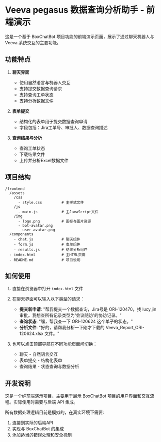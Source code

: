 # Veeva pegasus 数据查询分析助手 - 前端演示

这是一个基于 BoxChatBot 项目功能的前端演示页面，展示了通过聊天机器人与 Veeva 系统交互的主要功能。

## 功能特点

1. **聊天界面**
   - 使用自然语言与机器人交互
   - 支持提交数据查询请求
   - 支持查询工单状态
   - 支持分析数据文件

2. **表单提交**
   - 结构化的表单用于提交数据查询申请
   - 字段包括：Jira工单号、审批人、数据查询描述

3. **查询结果与分析**
   - 查询工单状态
   - 下载结果文件
   - 上传并分析Excel数据文件

## 项目结构

```
/frontend
  /assets
    /css
      - style.css         # 主样式文件
    /js
      - main.js           # 主JavaScript文件
    /img
      - logo.png          # 图标与图片资源
      - bot-avatar.png
      - user-avatar.png
  /components
    - chat.js             # 聊天组件
    - form.js             # 表单组件
    - results.js          # 结果分析组件
  - index.html            # 主HTML页面
  - README.md             # 项目说明
```

## 如何使用

1. 直接在浏览器中打开 `index.html` 文件

2. 在聊天界面可以输入以下类型的请求：
   - **提交新申请**: "帮我提交一个数据查询，Jira号是 ORI-120470，找 lucy.jin 审批。我想查所有记录类型为'会议随访'的协访记录。"
   - **查询状态**: "嘿，帮我查一下 ORI-120624 这个单子的状态。"
   - **分析文件**: "好的，请帮我分析一下刚才下载的 Veeva_Report_ORI-120624.xlsx 文件。"

3. 也可以点击顶部导航在不同功能页面间切换：
   - 聊天 - 自然语言交互
   - 表单提交 - 结构化表单
   - 查询结果 - 状态查询与数据分析

## 开发说明

这是一个纯前端演示项目，主要用于展示 BoxChatBot 项目的用户界面和交互流程。实际使用时需要与后端 API 集成。

所有数据处理逻辑目前是模拟的，在真实环境下需要:
1. 连接到实际的后端API
2. 实现与 BoxChatBot 的集成
3. 添加适当的错误处理和安全机制 